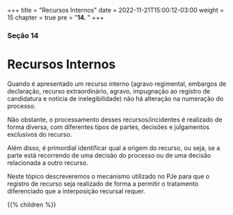 +++
title = "Recursos Internos"
date = 2022-11-21T15:00:12-03:00
weight = 15
chapter = true
pre = "<b>14. </b>"
+++

### Seção 14

# Recursos Internos

Quando é apresentado um recurso interno (agravo regimental, embargos de declaração, recurso extraordinário, agravo, impugnação ao registro de candidatura e notícia de inelegibilidade) não há alteração na numeração do processo. 

Não obstante, o processamento desses recursos/incidentes é realizado de forma diversa, com diferentes tipos de partes, decisões e julgamentos exclusivos do recurso.

Além disso, é primordial identificar qual a origem do recurso, ou seja, se a parte está recorrendo de uma decisão do processo ou de uma decisão relacionada a outro recurso. 

Neste tópico descreveremos o mecanismo utilizado no PJe para que o registro de recurso seja realizado de forma a permitir o tratamento diferenciado que a interposição recursal requer.

{{% children  %}}